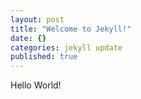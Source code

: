 ```yaml
---
layout: post
title: "Welcome to Jekyll!"
date: {}
categories: jekyll update
published: true
---
```


Hello World!